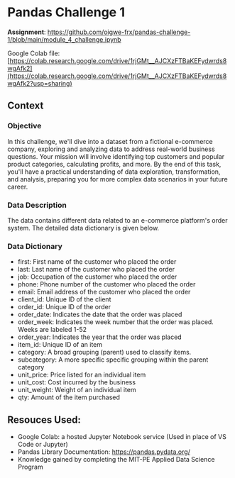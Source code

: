 # Pandas Challenge 1

**Assignment**: https://github.com/oigwe-frx/pandas-challenge-1/blob/main/module_4_challenge.ipynb


Google Colab file:
    [https://colab.research.google.com/drive/1rjGMt__AJCXzFTBaKEFydwrds8wgAfk2](https://colab.research.google.com/drive/1rjGMt__AJCXzFTBaKEFydwrds8wgAfk2?usp=sharing)


## **Context**

### Objective

In this challenge, we'll dive into a dataset from a fictional e-commerce company, exploring and analyzing data to address real-world business questions. Your mission will involve identifying top customers and popular product categories, calculating profits, and more. By the end of this task, you'll have a practical understanding of data exploration, transformation, and analysis, preparing you for more complex data scenarios in your future career.

### Data Description

The data contains different data related to an e-commerce platform's order system. The detailed data dictionary is given below.

### Data Dictionary

* first: First name of the customer who placed the order
* last: Last name of the customer who placed the order
* job: Occupation of the customer who placed the order
* phone: Phone number of the customer who placed the order
* email: Email address of the customer who placed the order
* client_id: Unique ID of the client
* order_id: Unique ID of the order
* order_date: Indicates the date that the order was placed
* order_week: Indicates the week number that the order was placed. Weeks are labeled 1-52
* order_year: Indicates the year that the order was placed
* item_id: Unique ID of an item
* category: A broad grouping (parent) used to classify items.
* subcategory: A more specific specific grouping within the parent category
* unit_price: Price listed for an individual item
* unit_cost: Cost incurred by the business
* unit_weight: Weight of an individual item
* qty:  Amount of the item purchased


## Resouces Used:
- Google Colab: a hosted Jupyter Notebook service (Used in place of VS Code or Jupyter)
- Pandas Library Documentation: https://pandas.pydata.org/
- Knowledge gained by completing the MIT-PE Applied Data Science Program
